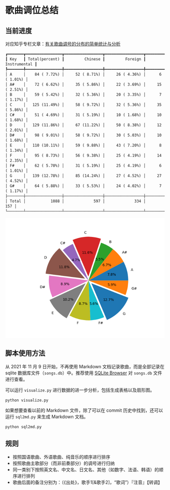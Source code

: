 # 歌曲调位总结

## 当前进度

对应知乎专栏文章：[有关歌曲调号的分布的简单统计与分析](https://zhuanlan.zhihu.com/p/56102065)

```
┏━━━━━━━┳━━━━━━━━━━━━━━━━┳━━━━━━━━━━━━━━━━━┳━━━━━━━━━━━━━━━━━┳━━━━━━━━━━━━━━━━━┓
┃ Key   ┃ Total(percent) ┃         Chinese ┃         Foreign ┃    Instrumental ┃
┡━━━━━━━╇━━━━━━━━━━━━━━━━╇━━━━━━━━━━━━━━━━━╇━━━━━━━━━━━━━━━━━╇━━━━━━━━━━━━━━━━━┩
│ A     │    84 ( 7.72%) │     52 ( 8.71%) │     26 ( 4.36%) │      6 ( 1.01%) │
│ A#    │    72 ( 6.62%) │     35 ( 5.86%) │     22 ( 3.69%) │     15 ( 2.51%) │
│ B     │    59 ( 5.42%) │     32 ( 5.36%) │     20 ( 3.35%) │      7 ( 1.17%) │
│ C     │   125 (11.49%) │     58 ( 9.72%) │     32 ( 5.36%) │     35 ( 5.86%) │
│ C#    │    51 ( 4.69%) │     31 ( 5.19%) │     10 ( 1.68%) │     10 ( 1.68%) │
│ D     │   129 (11.86%) │     67 (11.22%) │     50 ( 8.38%) │     12 ( 2.01%) │
│ D#    │    98 ( 9.01%) │     58 ( 9.72%) │     30 ( 5.03%) │     10 ( 1.68%) │
│ E     │   110 (10.11%) │     59 ( 9.88%) │     43 ( 7.20%) │      8 ( 1.34%) │
│ F     │    95 ( 8.73%) │     56 ( 9.38%) │     25 ( 4.19%) │     14 ( 2.35%) │
│ F#    │    62 ( 5.70%) │     31 ( 5.19%) │     25 ( 4.19%) │      6 ( 1.01%) │
│ G     │   139 (12.78%) │     85 (14.24%) │     27 ( 4.52%) │     27 ( 4.52%) │
│ G#    │    64 ( 5.88%) │     33 ( 5.53%) │     24 ( 4.02%) │      7 ( 1.17%) │
├───────┼────────────────┼─────────────────┼─────────────────┼─────────────────┤
│ Total │           1088 │             597 │             334 │             157 │
└───────┴────────────────┴─────────────────┴─────────────────┴─────────────────┘
```

![](result.png)

## 脚本使用方法

从 2021 年 11 月 9 日开始，不再使用 Markdown 文档记录歌曲，而是全部记录在 sqlite 数据库文件（`songs.db`）中。推荐使用 [SQLite Browser](https://github.com/sqlitebrowser/sqlitebrowser) 对 `songs.db` 文件进行查看。

可以运行 `visualize.py` 进行数据的进一步分析，包括生成表格以及扇形图。

```shell
python visualize.py
```

如果想要查看以前的 Markdown 文件，除了可以在 commit 历史中找到，还可以运行 `sql2md.py` 来生成 Markdown 文档。

```shell
python sql2md.py
```

## 规则

* 按照国语歌曲、外语歌曲、纯音乐的顺序进行排序
* 按照歌曲主歌部分（而非前奏部分）的调号进行归纳
* 同一类别下按照英文名、中文名、日文名、其他（如数字、法语、韩语）的顺序进行排列
* 歌曲后面的备注分别为：（《出处》，歌手1[&歌手2]，“歌词”）『注音』【转调】

